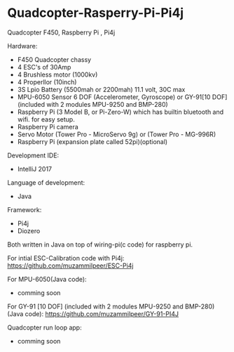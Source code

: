 # Quadcopter-Rasperry-Pi-Pi4j
Quadcopter F450, Raspberry Pi , Pi4j

Hardware:
- F450 Quadcopter chassy
- 4 ESC's of 30Amp
- 4 Brushless motor (1000kv)
- 4 Properllor (10inch)
- 3S Lpio Battery (5500mah or 2200mah) 11.1 volt, 30C max
- MPU-6050 Sensor 6 DOF (Accelerometer, Gyroscope) or GY-91[10 DOF] (included with 2 modules MPU-9250 and BMP-280)
- Raspberry Pi (3 Model B, or Pi-Zero-W) which has builtin bluetooth and wifi. for easy setup.
- Raspberry Pi camera
- Servo Motor (Tower Pro - MicroServo 9g) or (Tower Pro - MG-996R)
- Raspberry Pi (expansion plate called 52pi)(optional)

Development IDE:
- IntelliJ 2017

Language of development:
- Java 

Framework:
- Pi4j
- Diozero

Both written in Java on top of wiring-pi(c code) for raspberry pi.

For intial ESC-Calibration code with Pi4j:
https://github.com/muzammilpeer/ESC-Pi4j

For MPU-6050(Java code):
- comming soon

For GY-91 [10 DOF] (included with 2 modules MPU-9250 and BMP-280)(Java code):
https://github.com/muzammilpeer/GY-91-PI4J

Quadcopter run loop app:
- comming soon




